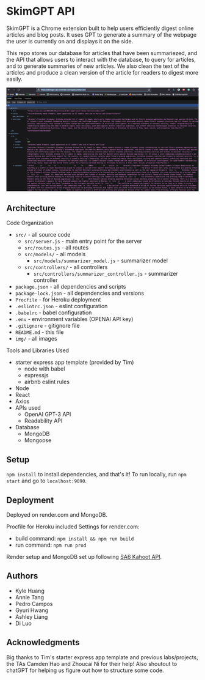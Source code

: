# SkimGPT API

SkimGPT is a Chrome extension built to help users efficiently digest online articles and blog posts. It uses GPT to generate a summary of the webpage the user is currently on and displays it on the side.

This repo stores our database for articles that have been summariezed, and the API that allows users to interact with the database, to query for articles, and to generate summaries of new articles. We also clean the text of the articles and produce a clean version of the article for readers to digest more easily.

![screenshot](/img/api_screenshot.png)

## Architecture

Code Organization

* `src/` - all source code
    * `src/server.js` - main entry point for the server
    * `src/routes.js` - all routes
    * `src/models/` - all models
        * `src/models/summarizer_model.js` - summarizer model
    * `src/controllers/` - all controllers
        * `src/controllers/summarizer_controller.js` - summarizer controller
* `package.json` - all dependencies and scripts
* `package-lock.json` - all dependencies and versions
* `Procfile` - for Heroku deployment
* `.eslintrc.json` - eslint configuration
* `.babelrc` - babel configuration
* `.env` - environment variables (OPENAI API key)
* `.gitignore` - gitignore file
* `README.md` - this file
* `img/` - all images

Tools and Libraries Used

* starter express app template (provided by Tim)
    * node with babel
    * expressjs
    * airbnb eslint rules
* Node
* React
* Axios
* APIs used
    * OpenAI GPT-3 API
    * Readability API
* Database
    * MongoDB
    * Mongoose

## Setup

`npm install` to install dependencies, and that's it!
To run locally, run `npm start` and go to `localhost:9090`.

## Deployment

Deployed on render.com and MongoDB.

Procfile for Heroku included
Settings for render.com:
* build command:  `npm install && npm run build`
* run command:  `npm run prod`

Render setup and MongoDB set up following [SA6 Kahoot API](https://brunchlabs.notion.site/SA6-Kahoot-API-f9e5bbc269654c918a14b0860ab510b7).

## Authors

* Kyle Huang
* Annie Tang
* Pedro Campos
* Gyuri Hwang
* Ashley Liang
* Di Luo

## Acknowledgments

Big thanks to Tim's starter express app template and previous labs/projects, the TAs Camden Hao and Zhoucai Ni for their help! Also shoutout to chatGPT for helping us figure out how to structure some code.
